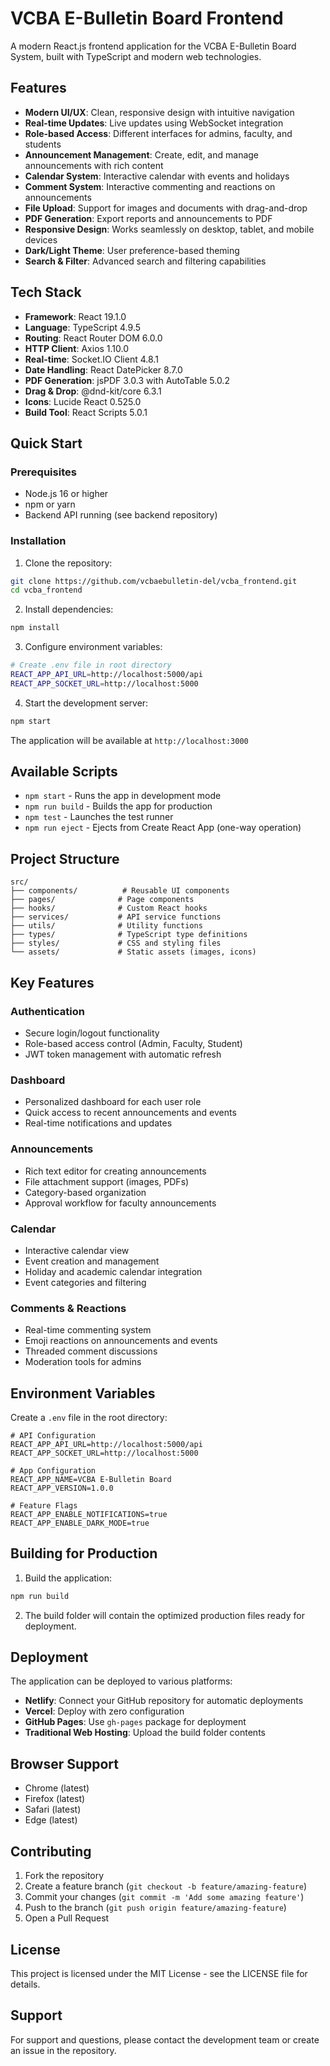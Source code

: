 # VCBA E-Bulletin Board Frontend

A modern React.js frontend application for the VCBA E-Bulletin Board System, built with TypeScript and modern web technologies.

## Features

- **Modern UI/UX**: Clean, responsive design with intuitive navigation
- **Real-time Updates**: Live updates using WebSocket integration
- **Role-based Access**: Different interfaces for admins, faculty, and students
- **Announcement Management**: Create, edit, and manage announcements with rich content
- **Calendar System**: Interactive calendar with events and holidays
- **Comment System**: Interactive commenting and reactions on announcements
- **File Upload**: Support for images and documents with drag-and-drop
- **PDF Generation**: Export reports and announcements to PDF
- **Responsive Design**: Works seamlessly on desktop, tablet, and mobile devices
- **Dark/Light Theme**: User preference-based theming
- **Search & Filter**: Advanced search and filtering capabilities

## Tech Stack

- **Framework**: React 19.1.0
- **Language**: TypeScript 4.9.5
- **Routing**: React Router DOM 6.0.0
- **HTTP Client**: Axios 1.10.0
- **Real-time**: Socket.IO Client 4.8.1
- **Date Handling**: React DatePicker 8.7.0
- **PDF Generation**: jsPDF 3.0.3 with AutoTable 5.0.2
- **Drag & Drop**: @dnd-kit/core 6.3.1
- **Icons**: Lucide React 0.525.0
- **Build Tool**: React Scripts 5.0.1

## Quick Start

### Prerequisites

- Node.js 16 or higher
- npm or yarn
- Backend API running (see backend repository)

### Installation

1. Clone the repository:
```bash
git clone https://github.com/vcbaebulletin-del/vcba_frontend.git
cd vcba_frontend
```

2. Install dependencies:
```bash
npm install
```

3. Configure environment variables:
```bash
# Create .env file in root directory
REACT_APP_API_URL=http://localhost:5000/api
REACT_APP_SOCKET_URL=http://localhost:5000
```

4. Start the development server:
```bash
npm start
```

The application will be available at `http://localhost:3000`

## Available Scripts

- `npm start` - Runs the app in development mode
- `npm run build` - Builds the app for production
- `npm test` - Launches the test runner
- `npm run eject` - Ejects from Create React App (one-way operation)

## Project Structure

```
src/
├── components/          # Reusable UI components
├── pages/              # Page components
├── hooks/              # Custom React hooks
├── services/           # API service functions
├── utils/              # Utility functions
├── types/              # TypeScript type definitions
├── styles/             # CSS and styling files
└── assets/             # Static assets (images, icons)
```

## Key Features

### Authentication
- Secure login/logout functionality
- Role-based access control (Admin, Faculty, Student)
- JWT token management with automatic refresh

### Dashboard
- Personalized dashboard for each user role
- Quick access to recent announcements and events
- Real-time notifications and updates

### Announcements
- Rich text editor for creating announcements
- File attachment support (images, PDFs)
- Category-based organization
- Approval workflow for faculty announcements

### Calendar
- Interactive calendar view
- Event creation and management
- Holiday and academic calendar integration
- Event categories and filtering

### Comments & Reactions
- Real-time commenting system
- Emoji reactions on announcements and events
- Threaded comment discussions
- Moderation tools for admins

## Environment Variables

Create a `.env` file in the root directory:

```env
# API Configuration
REACT_APP_API_URL=http://localhost:5000/api
REACT_APP_SOCKET_URL=http://localhost:5000

# App Configuration
REACT_APP_NAME=VCBA E-Bulletin Board
REACT_APP_VERSION=1.0.0

# Feature Flags
REACT_APP_ENABLE_NOTIFICATIONS=true
REACT_APP_ENABLE_DARK_MODE=true
```

## Building for Production

1. Build the application:
```bash
npm run build
```

2. The build folder will contain the optimized production files ready for deployment.

## Deployment

The application can be deployed to various platforms:

- **Netlify**: Connect your GitHub repository for automatic deployments
- **Vercel**: Deploy with zero configuration
- **GitHub Pages**: Use `gh-pages` package for deployment
- **Traditional Web Hosting**: Upload the build folder contents

## Browser Support

- Chrome (latest)
- Firefox (latest)
- Safari (latest)
- Edge (latest)

## Contributing

1. Fork the repository
2. Create a feature branch (`git checkout -b feature/amazing-feature`)
3. Commit your changes (`git commit -m 'Add some amazing feature'`)
4. Push to the branch (`git push origin feature/amazing-feature`)
5. Open a Pull Request

## License

This project is licensed under the MIT License - see the LICENSE file for details.

## Support

For support and questions, please contact the development team or create an issue in the repository.
